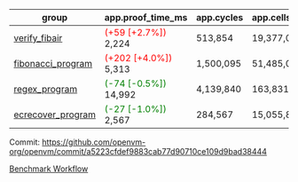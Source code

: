 | group | app.proof_time_ms | app.cycles | app.cells_used | leaf.proof_time_ms | leaf.cycles | leaf.cells_used |
| -- | -- | -- | -- | -- | -- | -- |
| [verify_fibair](https://github.com/openvm-org/openvm/blob/benchmark-results/benchmarks-pr/1294/verify_fibair-a5223cfdef9883cab77d90710ce109d9bad38444.md) |<span style='color: red'>(+59 [+2.7%])</span> 2,224 |  513,854 |  19,377,061 |- | - | - |
| [fibonacci_program](https://github.com/openvm-org/openvm/blob/benchmark-results/benchmarks-pr/1294/fibonacci-a5223cfdef9883cab77d90710ce109d9bad38444.md) |<span style='color: red'>(+202 [+4.0%])</span> 5,313 |  1,500,095 |  51,485,080 |- | - | - |
| [regex_program](https://github.com/openvm-org/openvm/blob/benchmark-results/benchmarks-pr/1294/regex-a5223cfdef9883cab77d90710ce109d9bad38444.md) |<span style='color: green'>(-74 [-0.5%])</span> 14,992 |  4,139,840 |  163,831,459 |- | - | - |
| [ecrecover_program](https://github.com/openvm-org/openvm/blob/benchmark-results/benchmarks-pr/1294/ecrecover-a5223cfdef9883cab77d90710ce109d9bad38444.md) |<span style='color: green'>(-27 [-1.0%])</span> 2,567 |  284,567 |  15,055,843 |- | - | - |


Commit: https://github.com/openvm-org/openvm/commit/a5223cfdef9883cab77d90710ce109d9bad38444

[Benchmark Workflow](https://github.com/openvm-org/openvm/actions/runs/12976783340)
